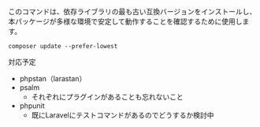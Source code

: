 このコマンドは、依存ライブラリの最も古い互換バージョンをインストールし、  
本パッケージが多様な環境で安定して動作することを確認するために使用します。

```shell
composer update --prefer-lowest
```

対応予定
- phpstan（larastan）
- psalm
  - それぞれにプラグインがあることも忘れないこと
- phpunit
  - 既にLaravelにテストコマンドがあるのでどうするか検討中